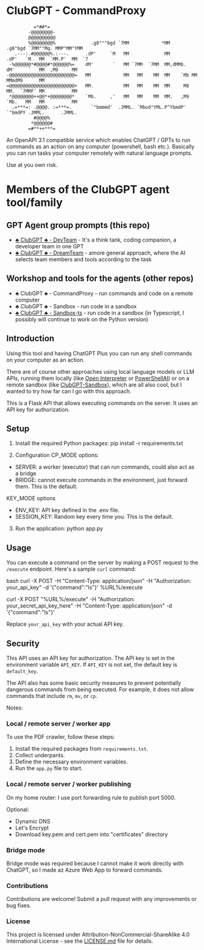 # ClubGPT - CommandProxy
```
          =*##*=              
        -@@@@@@@@-            
        @@@@@@@@@@            
        %@@@@@@@@%             .g8"""bgd `7MM            *MM          .g8"bgd `7MM""Mq. MMP"MM"YMM
   .---:.#@@@@@@%.:---.      .dP'     `M   MM             MM        .dP'   `M   MM  `MM.P'  MM  `7
 -%@@@@@@*#@@@@#*@@@@@@%=    dM'       `   MM `7MM  `7MM  MM,dMMb.  dM'     `   MM  ,M9     MM 
-@@@@@@@@@@@@@@@@@@@@@@@@=   MM            MM   MM    MM  MM    `Mb MM          MMmdM9      MM 
=@@@@@@@@@@@@@@@@@@@@@@@@+   MM.           MM   MM    MM  MM     M8 MM.  `7MMF' MM          MM     
 *@@@@@@@@++@@*+@@@@@@@@*    `Mb.     ,'   MM   MM    MM  MM.   ,M9 `Mb.   MM   MM          MM      
  .=***=: .@@@@. :=***=.       `"bmmmd'  .JMML. `Mbod"YML.P^YbmdP'    `"bmdPY .JMML.      .JMML.    
          #@@@@%             
         *@@@@@@#             
        =#**++***=            
```
An OpenAPI 3.1 compatible service which enables ChatGPT / GPTs to run commands as an action on any computer (powershell, bash etc.). Basically you can run tasks your computer remotely with natural language prompts.

Use at you own risk.

# Members of the ClubGPT agent tool/family
## GPT Agent group prompts (this repo)
- [♣️ ClubGPT ♣️ - DevTeam](https://github.com/matebenyovszky/ClubGPT) - It's a think tank, coding companion, a developer team in one GPT
- [♣️ ClubGPT ♣️ - DreamTeam](https://github.com/matebenyovszky/ClubGPT) - amore general approach, where the AI selects team members and tools according to the task

## Workshop and tools for the agents (other repos)
- ♣️ ClubGPT ♣️ - CommandProxy - run commands and code on a remote computer
- ♣️ ClubGPT ♣️ - Sandbox - run code in a sandbox
- [♣️ ClubGPT ♣️ - Sandbox-ts](https://github.com/matebenyovszky/ClubGPT-Sandbox-ts) - run code in a sandbox (in Typescript, I possibly will continue to work on the Python version)

## Introduction

Using this tool and having ChatGPT Plus you can run any shell commands on your computer as an action.

There are of course other approaches using local language models or LLM APIs, running them locally (like [Open Interpreter](https://github.com/KillianLucas/open-interpreter) or [PowerShellAI](https://github.com/dfinke/PowerShellAI)) or on a remote sandbox (like [ClubGPT-Sandbox](https://github.com/matebenyovszky/ClubGPT-Sandbox)), which are all also cool, but I wanted to try how far can I go with this approach.

This is a Flask API that allows executing commands on the server. It uses an API key for authorization.

## Setup

1. Install the required Python packages:
pip install -r requirements.txt

2. Configuration
CP_MODE options:
* SERVER: a worker (executor) that can run commands, could also act as a bridge
* BRIDGE: cannot execute commands in the environment, just forward them. This is the default.

KEY_MODE options
* ENV_KEY: API key defined in the .env file.
* SESSION_KEY: Random key every time you. This is the default.

3. Run the application:
python app.py

## Usage

You can execute a command on the server by making a POST request to the `/execute` endpoint. Here's a sample `curl` command:

bash
curl -X POST -H "Content-Type: application/json" -H "Authorization: your_api_key" -d '{"command":"ls"}' %URL%/execute


curl -X POST "%URL%/execute" -H "Authorization: your_secret_api_key_here" -H "Content-Type: application/json" -d '{"command":"ls"}'

Replace `your_api_key` with your actual API key.

## Security

This API uses an API key for authorization. The API key is set in the environment variable `API_KEY`. If `API_KEY` is not set, the default key is `default_key`.

The API also has some basic security measures to prevent potentially dangerous commands from being executed. For example, it does not allow commands that include `rm`, `mv`, or `cp`.

Notes:


### Local / remote server / worker app

To use the PDF crawler, follow these steps:

1. Install the required packages from `requirements.txt`.
2. Collect underpants.
3. Define the necessary environment variables.
4. Run the `app.py` file to start.

### Local / remote server / worker publishing

On my home router:
I use port forwarding rule to publish port 5000.

Optional:
* Dynamic DNS
* Let's Encrypt
* Download key.pem and cert.pem into "certificates" directory

### Bridge mode

Bridge mode was required because I cannot make it work directly with ChatGPT, so I made az Azure Web App to forward commands.

### Contributions

Contributions are welcome! Submit a pull request with any improvements or bug fixes.

### License

This project is licensed under Attribution-NonCommercial-ShareAlike 4.0 International License - see the [LICENSE.md](LICENSE.md) file for details.